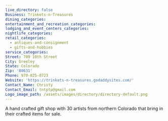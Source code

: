 ```yaml
---
live_directory: false
Business: Trinkets-n-Treasures
dining_categories:
entertainment_and_recreation_categories:
lodging_and_event_centers_categories:
nightlife_categories:
retail_categories:
  - antiques-and-consignment
  - gifts-and-hobbies
service_categories:
Street: 709 10th Street
City: Greeley
State: Colorado
Zip: '80631'
Phone: 970-825-0723
Website: 'https://trinkets-n-treasures.godaddysites.com/'
Contact_Name: Christy
Contact_Email: tntptp@gmail.com
Logo_image_path: /assets/images/directory/directory-default.png
---
```


A hand crafted gift shop with 30 artists from northern Colorado that bring in their crafted items for sale.